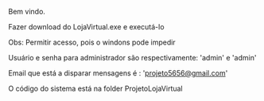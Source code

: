 Bem vindo.

Fazer download do LojaVirtual.exe e executá-lo

Obs: Permitir acesso, pois o windons pode impedir

Usuário e senha para administrador são respectivamente: 'admin' e 'admin'

Email que está a disparar mensagens é : 'projeto5656@gmail.com'

O código do sistema está na folder ProjetoLojaVirtual



